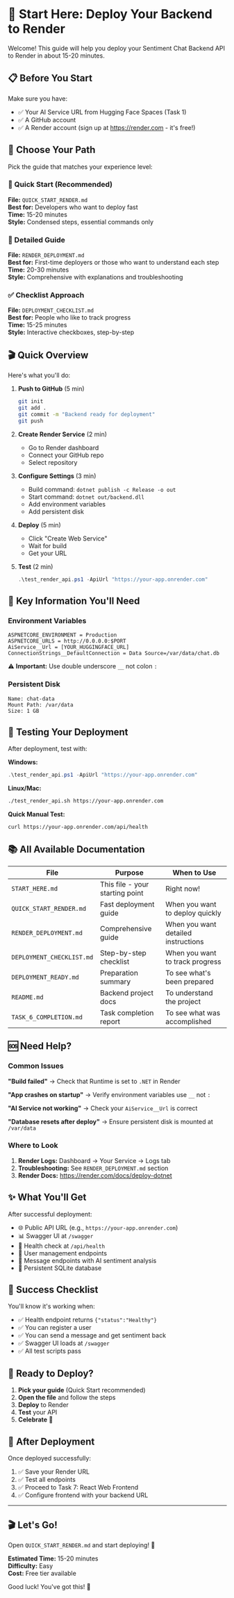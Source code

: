# 🚀 Start Here: Deploy Your Backend to Render

Welcome! This guide will help you deploy your Sentiment Chat Backend API to Render in about 15-20 minutes.

## 📋 Before You Start

Make sure you have:
- ✅ Your AI Service URL from Hugging Face Spaces (Task 1)
- ✅ A GitHub account
- ✅ A Render account (sign up at https://render.com - it's free!)

## 🎯 Choose Your Path

Pick the guide that matches your experience level:

### 🏃 Quick Start (Recommended)
**File:** `QUICK_START_RENDER.md`  
**Best for:** Developers who want to deploy fast  
**Time:** 15-20 minutes  
**Style:** Condensed steps, essential commands only

### 📖 Detailed Guide
**File:** `RENDER_DEPLOYMENT.md`  
**Best for:** First-time deployers or those who want to understand each step  
**Time:** 20-30 minutes  
**Style:** Comprehensive with explanations and troubleshooting

### ✅ Checklist Approach
**File:** `DEPLOYMENT_CHECKLIST.md`  
**Best for:** People who like to track progress  
**Time:** 15-25 minutes  
**Style:** Interactive checkboxes, step-by-step

## 🎬 Quick Overview

Here's what you'll do:

1. **Push to GitHub** (5 min)
   ```bash
   git init
   git add .
   git commit -m "Backend ready for deployment"
   git push
   ```

2. **Create Render Service** (2 min)
   - Go to Render dashboard
   - Connect your GitHub repo
   - Select repository

3. **Configure Settings** (3 min)
   - Build command: `dotnet publish -c Release -o out`
   - Start command: `dotnet out/backend.dll`
   - Add environment variables
   - Add persistent disk

4. **Deploy** (5 min)
   - Click "Create Web Service"
   - Wait for build
   - Get your URL

5. **Test** (2 min)
   ```powershell
   .\test_render_api.ps1 -ApiUrl "https://your-app.onrender.com"
   ```

## 🔑 Key Information You'll Need

### Environment Variables
```
ASPNETCORE_ENVIRONMENT = Production
ASPNETCORE_URLS = http://0.0.0.0:$PORT
AiService__Url = [YOUR_HUGGINGFACE_URL]
ConnectionStrings__DefaultConnection = Data Source=/var/data/chat.db
```

⚠️ **Important:** Use double underscore `__` not colon `:`

### Persistent Disk
```
Name: chat-data
Mount Path: /var/data
Size: 1 GB
```

## 🧪 Testing Your Deployment

After deployment, test with:

**Windows:**
```powershell
.\test_render_api.ps1 -ApiUrl "https://your-app.onrender.com"
```

**Linux/Mac:**
```bash
./test_render_api.sh https://your-app.onrender.com
```

**Quick Manual Test:**
```bash
curl https://your-app.onrender.com/api/health
```

## 📚 All Available Documentation

| File | Purpose | When to Use |
|------|---------|-------------|
| `START_HERE.md` | This file - your starting point | Right now! |
| `QUICK_START_RENDER.md` | Fast deployment guide | When you want to deploy quickly |
| `RENDER_DEPLOYMENT.md` | Comprehensive guide | When you want detailed instructions |
| `DEPLOYMENT_CHECKLIST.md` | Step-by-step checklist | When you want to track progress |
| `DEPLOYMENT_READY.md` | Preparation summary | To see what's been prepared |
| `README.md` | Backend project docs | To understand the project |
| `TASK_6_COMPLETION.md` | Task completion report | To see what was accomplished |

## 🆘 Need Help?

### Common Issues

**"Build failed"**
→ Check that Runtime is set to `.NET` in Render

**"App crashes on startup"**
→ Verify environment variables use `__` not `:`

**"AI Service not working"**
→ Check your `AiService__Url` is correct

**"Database resets after deploy"**
→ Ensure persistent disk is mounted at `/var/data`

### Where to Look

1. **Render Logs:** Dashboard → Your Service → Logs tab
2. **Troubleshooting:** See `RENDER_DEPLOYMENT.md` section
3. **Render Docs:** https://render.com/docs/deploy-dotnet

## ✨ What You'll Get

After successful deployment:

- 🌐 Public API URL (e.g., `https://your-app.onrender.com`)
- 📊 Swagger UI at `/swagger`
- 🏥 Health check at `/api/health`
- 👥 User management endpoints
- 💬 Message endpoints with AI sentiment analysis
- 💾 Persistent SQLite database

## 🎯 Success Checklist

You'll know it's working when:
- ✅ Health endpoint returns `{"status":"Healthy"}`
- ✅ You can register a user
- ✅ You can send a message and get sentiment back
- ✅ Swagger UI loads at `/swagger`
- ✅ All test scripts pass

## 🚦 Ready to Deploy?

1. **Pick your guide** (Quick Start recommended)
2. **Open the file** and follow the steps
3. **Deploy** to Render
4. **Test** your API
5. **Celebrate** 🎉

## 📝 After Deployment

Once deployed successfully:
1. ✅ Save your Render URL
2. ✅ Test all endpoints
3. ✅ Proceed to Task 7: React Web Frontend
4. ✅ Configure frontend with your backend URL

---

## 🎬 Let's Go!

Open `QUICK_START_RENDER.md` and start deploying! 🚀

**Estimated Time:** 15-20 minutes  
**Difficulty:** Easy  
**Cost:** Free tier available

Good luck! You've got this! 💪

